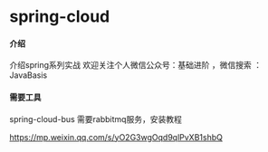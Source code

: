# spring-cloud

#### 介绍
介绍spring系列实战
欢迎关注个人微信公众号：基础进阶 ，微信搜索 ：JavaBasis

#### 需要工具
spring-cloud-bus 需要rabbitmq服务，安装教程

https://mp.weixin.qq.com/s/yO2G3wgOqd9qlPvXB1shbQ
